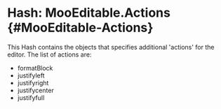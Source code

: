 Hash: MooEditable.Actions {#MooEditable-Actions}
================================================

This Hash contains the objects that specifies additional 'actions' for the editor. The list of actions are:

* formatBlock
* justifyleft
* justifyright
* justifycenter
* justifyfull
